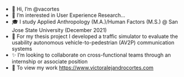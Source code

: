 - 👋 Hi, I’m @vacortes
- 👀 I’m interested in User Experience Research...
- 🎓 I study Applied Anthropology (M.A.)/Human Factors (M.S.) @ San Jose State University (December 2021)
- 🔬 For my thesis project I developed a traffic simulator to evaluate the usability autonomous vehicle-to-pedestrian (AV2P) communication systems
- ✨ I’m looking to collaborate on cross-functional teams through an internship or associate position
- 🔗 To view my work https://www.victoralejandrocortes.com
